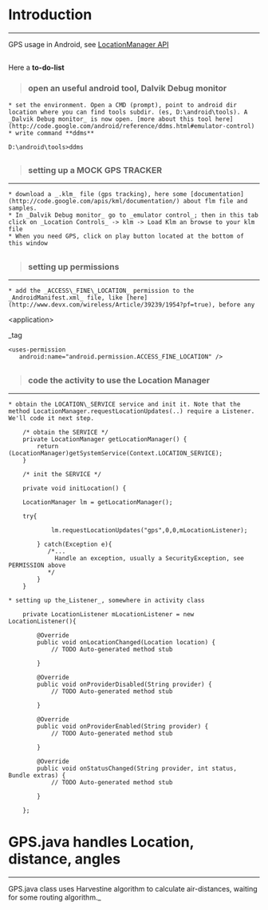 # Introduction #

---

GPS usage in Android, see [LocationManager API](http://code.google.com/android/toolbox/apis/lbs.html)
##  ##
Here a **to-do-list**
> ### open an useful android tool, **Dalvik Debug monitor** ###
    * set the environment. Open a CMD (prompt), point to android dir location where you can find tools subdir. (es, D:\android\tools). A _Dalvik Debug monitor_ is now open. [more about this tool here](http://code.google.com/android/reference/ddms.html#emulator-control)
    * write command **ddms**
```
D:\android\tools>ddms
```
> ##  ##
> ### setting up a **MOCK GPS TRACKER** ###
> 
---

    * download a _.klm_ file (gps tracking), here some [documentation](http://code.google.com/apis/kml/documentation/) about flm file and samples.
    * In _Dalvik Debug monitor_ go to _emulator control_; then in this tab click on _Location Controls_ -> klm -> Load Klm an browse to your klm file
    * When you need GPS, click on play button located at the bottom of this window
> ##  ##
> ### setting up **permissions** ###
> 
---

    * add the _ACCESS\_FINE\_LOCATION_ permission to the _AndroidManifest.xml_ file, like [here](http://www.devx.com/wireless/Article/39239/1954?pf=true), before any 

&lt;application&gt;

_tag
```
<uses-permission 
   android:name="android.permission.ACCESS_FINE_LOCATION" />
```
> ##  ##
> ### code the activity to use the **Location Manager** ###
> 
---

    * obtain the LOCATION\_SERVICE service and init it. Note that the method LocationManager.requestLocationUpdates(..) require a Listener. We'll code it next step.
```
    /* obtain the SERVICE */
    private LocationManager getLocationManager() {
        return (LocationManager)getSystemService(Context.LOCATION_SERVICE);
    }

    /* init the SERVICE */

    private void initLocation() {

	LocationManager lm = getLocationManager();

	try{

        	lm.requestLocationUpdates("gps",0,0,mLocationListener);
	
        } catch(Exception e){  
           /*... 
             Handle an exception, usually a SecurityException, see PERMISSION above
           */
        }
    }  
```
    * setting up the_Listener_, somewhere in activity class
```
    private LocationListener mLocationListener = new LocationListener(){

		@Override
		public void onLocationChanged(Location location) {
			// TODO Auto-generated method stub
			
		}

		@Override
		public void onProviderDisabled(String provider) {
			// TODO Auto-generated method stub
			
		}

		@Override
		public void onProviderEnabled(String provider) {
			// TODO Auto-generated method stub
			
		}

		@Override
		public void onStatusChanged(String provider, int status, Bundle extras) {
			// TODO Auto-generated method stub
			
		}
		
	};
```
#  #
# GPS.java handles Location, distance, angles #

---

GPS.java class uses Harvestine algorithm to calculate air-distances, waiting for some routing algorithm._

